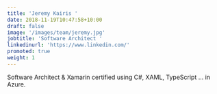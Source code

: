 ```yaml
---
title: 'Jeremy Kairis '
date: 2018-11-19T10:47:58+10:00
draft: false
image: '/images/team/jeremy.jpg'
jobtitle: 'Software Architect '
linkedinurl: 'https://www.linkedin.com/'
promoted: true
weight: 1
---
```


Software Architect & Xamarin certified using C#, XAML, TypeScript ... in Azure.
